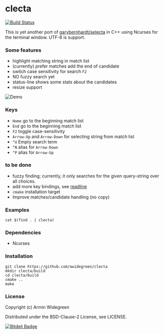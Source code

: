 # clecta

[![Build Status](https://travis-ci.org/awidegreen/clecta.svg?branch=master)](https://travis-ci.org/awidegreen/clecta)

This is yet another port of [garybernhardt/selecta](https://github.com/garybernhardt/selecta) in C++ using Ncurses for the terminal window. UTF-8 is support.

### Some features
* highlight matching string in match list
* (currently) prefer matches add the end of candidate 
* switch case sensitivity for search `F2`
* NO fuzzy search yet 
* status-line shows some stats about the candidates
* resize support

![Demo](https://raw.github.com/awidegreen/clecta/master/demo.gif)

### Keys
* `Home` go to the beginning match list
* `End` go to the beginning match list
* `F2` toggle case-sensitivity
* `Arrow-Up` and `Arrow-Down` for selecting string from match list 
* `^U` Empty search term
* `^N` alias for `Arrow-Down`
* `^P` alias for `Arrow-Up`

### to be done 
* fuzzy finding; currently, it only searches for the given query-string over all choices.
* add more key bindings, see [readline](https://en.wikipedia.org/wiki/Bash_%28Unix_shell%29#Keyboard_shortcuts)
* `cmake` installation target
* Improve matches/candidate handling (no copy)

### Examples

```
cat $(find . | clecta)
```

### Dependencies
* Ncurses

### Installation
```
git clone https://github.com/awidegreen/clecta 
mkdir clecta/build
cd clecta/build
cmake ..
make
```

### License
Copyright (c) Armin Widegreen

Distributed under the BSD-Clause-2 License, see LICENSE.

[![Bitdeli Badge](https://d2weczhvl823v0.cloudfront.net/awidegreen/clecta/trend.png)](https://bitdeli.com/free "Bitdeli Badge")

